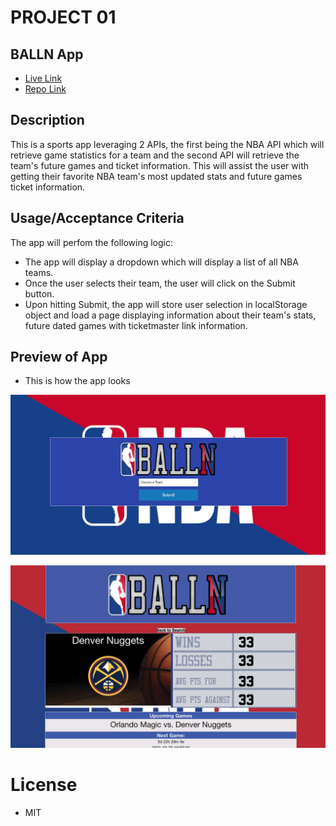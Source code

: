# PROJECT 01
## BALLN App
* [Live Link](https://eliezeralmonte.github.io/nba-game-locator/)
* [Repo Link](https://github.com/eliezeralmonte/nba-game-locator)

## Description
This is a sports app leveraging 2 APIs, the first being the NBA API which will retrieve game statistics for a team and the second API will retrieve the team's future games and ticket information. This will assist the user with getting their favorite NBA team's most updated stats and future games ticket information.

## Usage/Acceptance Criteria
The app will perfom the following logic:
* The app will display a dropdown which will display a list of all NBA teams.
* Once the user selects their team, the user will click on the Submit button.
* Upon hitting Submit, the app will store user selection in localStorage object and load a page displaying information about their team's stats, future dated games with ticketmaster link information.

## Preview of App
* This is how the app looks

![Screenshot](./assets/images/userQuery.JPG)

![Screenshot](./assets/images/index.jpg)
# License
* MIT
